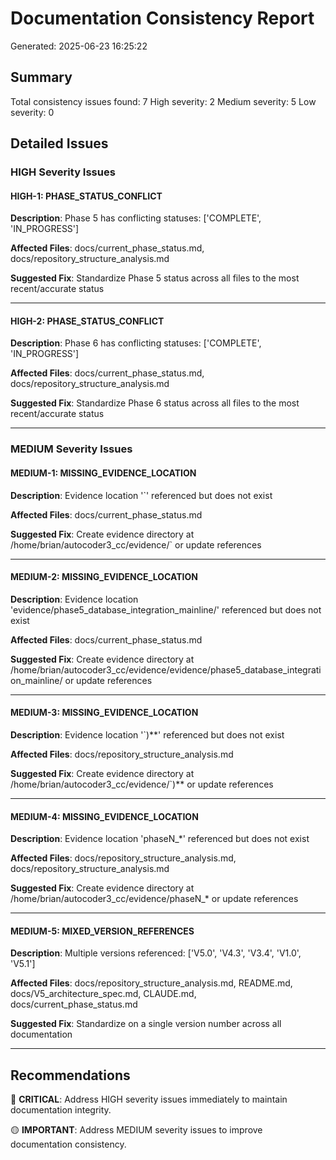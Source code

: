 # Documentation Consistency Report
Generated: 2025-06-23 16:25:22

## Summary
Total consistency issues found: 7
High severity: 2
Medium severity: 5
Low severity: 0

## Detailed Issues

### HIGH Severity Issues

#### HIGH-1: PHASE_STATUS_CONFLICT
**Description**: Phase 5 has conflicting statuses: ['COMPLETE', 'IN_PROGRESS']

**Affected Files**: docs/current_phase_status.md, docs/repository_structure_analysis.md

**Suggested Fix**: Standardize Phase 5 status across all files to the most recent/accurate status

---

#### HIGH-2: PHASE_STATUS_CONFLICT
**Description**: Phase 6 has conflicting statuses: ['COMPLETE', 'IN_PROGRESS']

**Affected Files**: docs/current_phase_status.md, docs/repository_structure_analysis.md

**Suggested Fix**: Standardize Phase 6 status across all files to the most recent/accurate status

---

### MEDIUM Severity Issues

#### MEDIUM-1: MISSING_EVIDENCE_LOCATION
**Description**: Evidence location '`' referenced but does not exist

**Affected Files**: docs/current_phase_status.md

**Suggested Fix**: Create evidence directory at /home/brian/autocoder3_cc/evidence/` or update references

---

#### MEDIUM-2: MISSING_EVIDENCE_LOCATION
**Description**: Evidence location 'evidence/phase5_database_integration_mainline/' referenced but does not exist

**Affected Files**: docs/current_phase_status.md

**Suggested Fix**: Create evidence directory at /home/brian/autocoder3_cc/evidence/evidence/phase5_database_integration_mainline/ or update references

---

#### MEDIUM-3: MISSING_EVIDENCE_LOCATION
**Description**: Evidence location '`)**' referenced but does not exist

**Affected Files**: docs/repository_structure_analysis.md

**Suggested Fix**: Create evidence directory at /home/brian/autocoder3_cc/evidence/`)** or update references

---

#### MEDIUM-4: MISSING_EVIDENCE_LOCATION
**Description**: Evidence location 'phaseN_*' referenced but does not exist

**Affected Files**: docs/repository_structure_analysis.md, docs/repository_structure_analysis.md

**Suggested Fix**: Create evidence directory at /home/brian/autocoder3_cc/evidence/phaseN_* or update references

---

#### MEDIUM-5: MIXED_VERSION_REFERENCES
**Description**: Multiple versions referenced: ['V5.0', 'V4.3', 'V3.4', 'V1.0', 'V5.1']

**Affected Files**: docs/repository_structure_analysis.md, README.md, docs/V5_architecture_spec.md, CLAUDE.md, docs/current_phase_status.md

**Suggested Fix**: Standardize on a single version number across all documentation

---

## Recommendations

🔴 **CRITICAL**: Address HIGH severity issues immediately to maintain documentation integrity.

🟡 **IMPORTANT**: Address MEDIUM severity issues to improve documentation consistency.

